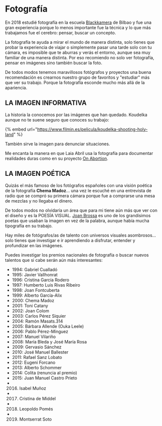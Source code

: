 # Fotografía

En 2018 estudié fotografía en la escuela [Blackkamera](http://blackkamera.com/) de Bilbao y fue una gran experiencia porque lo menos importante fue la técnica y lo que más trabajamos fue el cerebro: pensar, buscar un concepto.

La fotografía te ayuda a mirar el mundo de manera distinta, solo tienes que probar la experiencia de viajar o simplemente pasar una tarde solo con tu cámara, es imposible que te aburras y verás el entorno, aunque sea muy familiar de una manera distinta. Por eso recomiendo no solo ver fotografía, pensar en imágenes sino también buscar la foto.

De todos modos tenemos maravillosos fotógrafos y proyectos una buena recomendación es crearnos nuestro grupo de favoritos y "estudiar" más que ver su trabajo. Porque la fotografía esconde mucho más allá de la apariencia.

## LA IMAGEN INFORMATIVA

La historia la conocemos por las imágenes que han quedado. Koudelka aunque no te suene seguro que conoces su trabajo:

{% embed url="https://www.filmin.es/pelicula/koudelka-shooting-holy-land" %}

También sirve la imagen para denunciar situaciones.

Me encanta la manera en que Laia Abril usa la fotografía para documentar realidades duras como en su proyecto [On Abortion](https://www.dewilewis.com/products/on-abortion).

## LA IMAGEN POÉTICA

Quizás el más famoso de los fotógrafos españoles con una visión poética de la fotografía **Chema Madoz**… una vez le escuché en una entrevista de radio que se compró su primera cámara porque fue a comprarse una mesa de mezclas y no llegaba el dinero.

De todos modos no olvidaría un área que para mi tiene aún más que ver con el diseño y es la POESÍA VISUAL. [Joan Brossa](https://duckduckgo.com/?q=joan+brossa&t=ffab&iar=images&iax=images&ia=images) es uno de los grandísimos poetas que usaban la imagen en vez de la palabra, aunque había mucha tipografía en su trabajo.

Hay miles de fotógrafos/as de talento con universos visuales asombrosos… solo tienes que investigar e ir aprendiendo a disfrutar, entender y profundizar en las imágenes.

Puedes investigar los premios nacionales de fotografía o buscar nuevos talentos que si cabe serán aún más interesantes:

* 1994: Gabriel Cualladó
* 1995: Javier Vallhonrat
* 1996: Cristina García Rodero
* 1997: Humberto Luis Rivas Ribeiro
* 1998: Joan Fontcuberta
* 1999: Alberto García-Alix
* 2000: Chema Madoz
* 2001: Toni Catany
* 2002: Joan Colom
* 2003: Carlos Pérez Siquier
* 2004: Ramón Masats.3​14​
* 2005: Bárbara Allende \(Ouka Leele\)
* 2006: Pablo Pérez-Mínguez
* 2007: Manuel Vilariño
* 2008: María Bleda y José María Rosa
* 2009: Gervasio Sánchez
* 2010: José Manuel Ballester
* 2011: Rafael Sanz Lobato
* 2012: Eugeni Forcano
* 2013: Alberto Schommer
* 2014: Colita \(renuncia al premio\)​
* 2015: Juan Manuel Castro Prieto
* 2016. Isabel Muñoz
* 2017. Cristina de Middel
* 2018. Leopoldo Pomés
* 2019. Montserrat Soto

